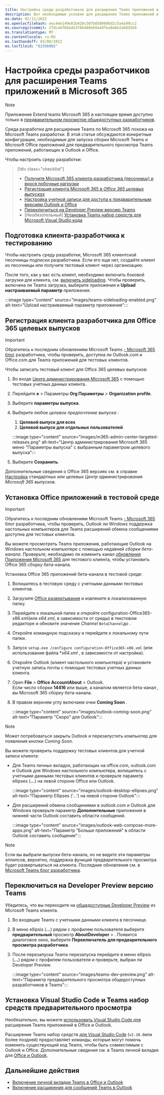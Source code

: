 ```yaml
---
title: Настройка среды разработчиков для расширения Teams приложений в Microsoft 365
description: Вот необходимые условия для расширения Teams приложений в Microsoft 365
ms.date: 02/11/2022
ms.openlocfilehash: eec44e149e81b420c507b0580896d2c5a4a99cc2
ms.sourcegitcommit: 2fdca6fb0ade3f6b460eb9a4dfea0a8e2ab8d3b9
ms.translationtype: MT
ms.contentlocale: ru-RU
ms.lasthandoff: 03/08/2022
ms.locfileid: "63356002"
---
```

# <a name="set-up-your-dev-environment-for-extending-teams-apps-across-microsoft-365"></a>Настройка среды разработчиков для расширения Teams приложений в Microsoft 365

> [!NOTE]
> Приложение Extend teams Microsoft 365 в настоящее время доступно только в [предварительном просмотре общедоступных разработчиков](~/resources/dev-preview/developer-preview-intro.md).

Среда разработки для расширения Teams по Microsoft 365 похожа на Microsoft Teams разработки. В этой статье обсуждаются конкретные конфигурации, необходимые для запуска сборки Microsoft Teams и Microsoft Office приложений для предварительного просмотра Teams приложений, работающих в Outlook и Office.

Чтобы настроить среду разработки:

> [!div class="checklist"]
> * [Получите Microsoft 365 клиента-разработчика (песочницу) и внося побочные нагрузки](#prepare-a-developer-tenant-for-testing)
> * [Регистрация клиента Microsoft 365 в *Office 365 целевых выпусках*](#enroll-your-developer-tenant-for-office-365-targeted-releases)
> * [Настройка учетной записи для доступа к предварительным версиям Outlook и Office](#install-office-apps-in-your-test-environment)
> * [Переключиться на Developer Preview версию Teams](#switch-to-the-developer-preview-version-of-teams)
> * [*Необязательный*] [Установка Teams набор средств для Microsoft Visual Studio кода](#install-visual-studio-code-and-teams-toolkit-preview-extension)

## <a name="prepare-a-developer-tenant-for-testing"></a>Подготовка клиента-разработчика к тестированию

Чтобы настроить среду разработки, Microsoft 365 клиентской песочницы подписки разработчика. Если его еще нет, создайте клиент из песочницы или получите тестовый клиент через организацию.[](/office/developer-program/microsoft-365-developer-program-get-started)

После того, как у вас есть клиент, необходимо включить боковой загрузки для клиента, см. [включить sideloading](/microsoftteams/platform/concepts/build-and-test/prepare-your-o365-tenant#enable-custom-teams-apps-and-turn-on-custom-app-uploading). Чтобы проверить, включена ли Teams загрузка, выберите приложения и **Upload настраиваемый параметр** приложения.

:::image type="content" source="images/teams-sideloading-enabled.png" alt-text="Upload настраиваемый параметр приложения":::

## <a name="enroll-your-developer-tenant-for-office-365-targeted-releases"></a>Регистрация клиента разработчика для Office 365 целевых выпусков

> [!IMPORTANT]
> Обратитесь к последним обновлениям Microsoft Teams [- Microsoft 365 блог](https://devblogs.microsoft.com/microsoft365dev/) разработчика, чтобы проверить, доступна ли Outlook.com и Office.com для Teams приложений для тестовых клиентов.

Чтобы записать тестовый клиент для Office 365 целевых выпусков:

1. Во входе [Центр администрирования Microsoft 365](https://admin.microsoft.com) с помощью тестовых учетных данных клиента.
1. Перейдите **к** >  Параметры **Org Параметры** >  **Organization profile**.
1. Выберите **параметры выпуска**.
1. Выберите любое *целевое предпочтение выпуска* :
    1. **Целевой выпуск для всех**
    1. **Целевой выпуск для отдельных пользователей**

    :::image type="content" source="images/m365-admin-center-targeted-releases.png" alt-text="Центр администрирования Microsoft 365 меню &quot;Параметры выпуска&quot; с выбранным параметром целевого выпуска":::
    
1. Выберите **Сохранить**.

Дополнительные сведения о Office 365 версиях см. в справке [Настройка](/microsoft-365/admin/manage/release-options-in-office-365?view=o365-worldwide&preserve-view=true#targeted-release) стандартных или целевых *Центр администрирования Microsoft 365 выпусков*.

## <a name="install-office-apps-in-your-test-environment"></a>Установка Office приложений в тестовой среде

> [!IMPORTANT]
> Обратитесь к последним обновлениям Microsoft Teams [- Microsoft 365](https://devblogs.microsoft.com/microsoft365dev/) блог разработчика, чтобы проверить, Outlook ли Windows поддержка настольных компьютеров для Teams расширений обмена сообщениями доступна для тестовых клиентов.

Вы можете просмотреть Teams приложения, работающие Outlook на Windows настольном компьютере с помощью недавней *сборки бета-канала*. Проверьте, необходимо ли изменить канал [обновления Приложения Microsoft 365](/deployoffice/change-update-channels?WT.mc_id=M365-MVP-5002016) для тестового клиента, чтобы установить Office 365 сборку бета-канала.

Установка Office 365 приложений бета-канала в тестовой среде:

1. Вопишитесь в тестовую среду с учетными данными тестовых клиентов.
1. Загрузите [Office развертывания](https://www.microsoft.com/download/details.aspx?id=49117) и извлеките в локализованную папку.
1. Перейдите к локальной папке и *откройте* configuration-Office365-x86.xml(или *x64.xml*, в зависимости от среды) в текстовом редакторе и обновите значение *Channel* `BetaChannel`до .
1. Откройте командную подсказку и перейдите к локальному пути папки.
1. Запуск `setup.exe /configure configuration-Office365-x86.xml` (или использование файла **x64.xml* , в зависимости от настройки).
1. Откройте Outlook (клиент настольного компьютера) и установите учетную запись почты с помощью тестовых учетных данных клиента.
1. Open **File** >  **Office** **AccountAbout** >  Outlook.  
   Если число сборки **14416** или выше, а каналом является бета-канал *, вы* Microsoft 365 сборку бета-канала.
1. В правом верхнем углу включаем очки **Coming Soon** .
    
    :::image type="content" source="images/outlook-coming-soon.png" alt-text="Параметр &quot;Скоро&quot; для Outlook":::

> [!NOTE]
> Может потребоваться закрыть Outlook и перезапустить компьютер для появления кнопки *Coming Soon*.

Вы можете проверить поддержку тестовых клиентов для учетной записи клиента:

* Для Teams личных вкладок, работающих на office.com, outlook.com и Outlook для Windows настольного компьютера, вопишитесь с учетными данными тестовых клиентов и проверьте параметр ellipses (**...**) на левой стороне Office или Outlook.

    :::image type="content" source="images/outlook-desktop-ellipses.png" alt-text="Параметр Ellipses ('...') на левой стороне Outlook":::

* Для расширений обмена сообщениями в outlook.com и Outlook для Windows проверьте параметр **Дополнительные** приложения в нижней части Outlook составить области сообщений.

    :::image type="content" source="images/outlook-web-compose-more-apps.png" alt-text="Параметр &quot;Больше приложений&quot; в области Outlook составить сообщение":::

> [!NOTE]
> Если вы выбрали выпуски бета-канала, но не видите эти параметры эллипсов, вероятно, поддержка функций предварительного просмотра будет развертываться на клиента. Последние обновления см. в [Microsoft Teams блог разработчика](https://devblogs.microsoft.com/microsoft365dev/).

## <a name="switch-to-the-developer-preview-version-of-teams"></a>Переключиться на Developer Preview версию Teams

Убедитесь, что вы переходите на [общедоступные Developer Preview](../resources/dev-preview/developer-preview-intro.md) из Microsoft Teams клиента.

1. Во входящие Teams с учетными данными клиента в песочнице.
1. В меню ellipsis (**...**) рядом с профилем пользователя выберите **предварительный** просмотр **AboutDeveloper** > . Появится диалоговое окно, выберите **Переключатель для предварительного просмотра разработчика**.
1. После перезапуска Teams перезапуска перейдите в меню ellipsis (**...**) рядом с профилем пользователя и проверьте,  выбран ли Developer Preview.

    :::image type="content" source="images/teams-dev-preview.png" alt-text="Параметр предварительного просмотра общедоступных разработчиков в Teams":::

## <a name="install-visual-studio-code-and-teams-toolkit-preview-extension"></a>Установка Visual Studio Code и Teams набор средств предварительного просмотра

Необязательно, вы можете [использовать Visual Studio Code для](https://code.visualstudio.com/) расширения Teams приложений в Office и Outlook.

Расширение Teams набор средств [для Visual Studio Code](https://aka.ms/teams-toolkit) (`v2.10.0`или более поздней) предоставляет команды, которые могут помочь изменить существующий код Teams, чтобы быть совместимым с Outlook и Office. Дополнительные сведения см. в Teams личной вкладке для [Office и Outlook](extend-m365-teams-personal-tab.md).

## <a name="next-steps"></a>Дальнейшие действия

- [Включение личной вкладки Teams в Office и Outlook](extend-m365-teams-personal-tab.md)
- [Включение расширения для сообщений Teams в Outlook](extend-m365-teams-message-extension.md)
